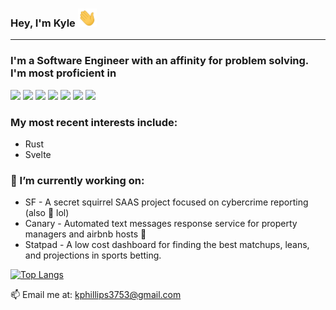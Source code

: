 ### Hey, I'm Kyle <img src="https://raw.githubusercontent.com/StanGirard/StanGirard/master/wave.gif" width="30px">
______________________________________________________________________________________________________________________________________

### I'm a Software Engineer with an affinity for problem solving. I'm most proficient in

![](https://img.shields.io/badge/OS-MacOS-informational?style=flat&logo=Apple&logoColor=white&color=blue)
![](https://img.shields.io/badge/Editor-Visual_Studio_Code-informational?style=flat&logo=visual-studio-code&logoColor=white&color=blue)
![](https://img.shields.io/badge/Code-Golang-informational?style=flat&logo=golang&logoColor=white&color=blue)
![](https://img.shields.io/badge/Code-JavaScript-informational?style=flat&logo=javascript&logoColor=white&color=blue)
![](https://img.shields.io/badge/Code-React-informational?style=flat&logo=React&logoColor=white&color=blue)
![](https://img.shields.io/badge/Tools-Docker-informational?style=flat&logo=docker&logoColor=white&color=blue)
![](https://img.shields.io/badge/Cloud-AWS-informational?style=flat&logo=amazon-AWS&logoColor=white&color=blue)

### My most recent interests include:
- Rust
- Svelte

### 🔭 I’m currently working on:
- SF - A secret squirrel SAAS project focused on cybercrime reporting (also 🤫 lol)
- Canary - Automated text messages response service for property managers and airbnb hosts 🤫
- Statpad - A low cost dashboard for finding the best matchups, leans, and projections in sports betting.



[![Top Langs](https://github-readme-stats.vercel.app/api/top-langs/?username=kpwithcode&show_icons=true&theme=dark&hide=tcl,html,css,powershell,scss)](https://github.com/kpwithcode/github-readme-stats)


📫 Email me at: 
  kphillips3753@gmail.com
<!--
**KPWithCode/KPWithCode** is a ✨ _special_ ✨ repository because its `README.md` (this file) appears on your GitHub profile.
This is my githubs stats card:
[![KPWithCode's GitHub stats](https://github-readme-stats.vercel.app/api?username=KPWithCode&show_icons=true&theme=dark&rank_icon=percentile)](https://github.com/anuraghazra/github-readme-stats)
Here are some ideas to get you started:

- 🔭 I’m currently working on ...
- 🌱 I’m currently learning ...
- 👯 I’m looking to collaborate on ...
- 🤔 I’m looking for help with ...
- 💬 Ask me about ...
- 📫 How to reach me: ...
- 😄 Pronouns: ...
- ⚡ Fun fact: ...
-->
